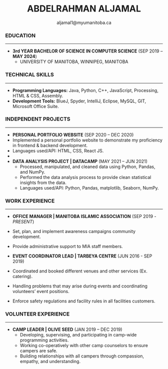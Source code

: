  # <center> ABDELRAHMAN ALJAMAL </center>
<center> aljamal1@myumanitoba.ca </center>  

### EDUCATION 
--------------------------------------------------------------------------------------- 
* **3rd YEAR BACHELOR OF SCIENCE IN COMPUTER SCIENCE**   (SEP 2019 – **MAY 2024**)
  * UNIVERSITY OF MANITOBA, WINNIPEG, MANITOBA  


### TECHNICAL SKILLS  
--------------------------------------------------------------------------------------- 
* **Programming Languages:** Java, Python, C++, JavaScript, Processing, HTML & CSS, Assembly.  
* **Development Tools:** BlueJ, Spyder, IntelliJ, Eclipse, MySQL, GIT, Microsoft Office Suite.

### INDEPENDENT PROJECTS 
--------------------------------------------------------------------------------------- 
*  **PERSONAL PORTFOLIO WEBSITE** (SEP 2020 – DEC 2020)
  * Implemented a personal portfolio website to demonstrate my proficiency in frontend & backend development.
  * Languages used/API: HTML, CSS, React JS.    
  * 
* **DATA ANALYSIS PROJECT | DATACAMP** (MAY 2021 – JUN 2021) 
  * Processed, manipulated, and cleaned data using Python, Pandas, and NumPy. 
  * Performed the data analysis process to provide clean statistical insights from the data. 
  * Languages used/API: Python, Pandas, matplotlib, Seaborn, NumPy.

  
### WORK EXPERIENCE  
--------------------------------------------------------------------------------------- 
*  **OFFICE MANAGER | MANITOBA ISLAMIC ASSOCIATION**  (SEP 2019 - _PRESENT_) 
  * Set, plan, and implement awareness campaigns community development. 
  * Provide administrative support to MIA staff members.      
  
*  **EVENT COORDINATOR LEAD | TARBEYA CENTRE** (JUN 2016 - SEP 2019)
  * Coordinated and booked different venues and other services (Ex. catering).
  * Handling problems that may arise during events and coordinating volunteers’ event positions.
  * Enforce safety regulations and facility rules in all facilities customers.  


### VOLUNTEER EXPERIENCE
--------------------------------------------------------------------------------------- 
* **CAMP LEADER | OLIVE SEED** (JAN 2019 – DEC 2019)
  * Developing, supervising, and participating in camp-wide programming activities.
  * Working co-operatively with other camp counselors to ensure campers are safe.
  * Building relationships with all campers through compassion, empathy, and understanding.
